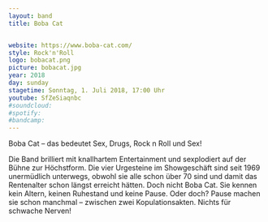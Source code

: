 ```yaml
---
layout: band
title: Boba Cat


website: https://www.boba-cat.com/
style: Rock'n'Roll
logo: bobacat.png
picture: bobacat.jpg
year: 2018
day: sunday
stagetime: Sonntag, 1. Juli 2018, 17:00 Uhr
youtube: SfZeSiaqnbc
#soundcloud:
#spotify:
#bandcamp:
---
```


Boba Cat – das bedeutet Sex, Drugs, Rock n Roll und Sex!

Die Band brilliert mit knallhartem Entertainment und sexplodiert auf der Bühne
zur Höchstform. Die vier Urgesteine im Showgeschäft sind seit 1969 unermüdlich
unterwegs, obwohl sie alle schon über 70 sind und damit das Rentenalter schon
längst erreicht hätten. Doch nicht Boba Cat. Sie kennen kein Altern, keinen
Ruhestand und keine Pause. Oder doch? Pause machen sie schon manchmal –
zwischen zwei Kopulationsakten. Nichts für schwache Nerven!
